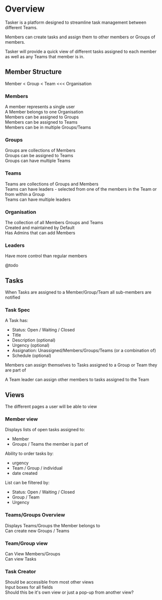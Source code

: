 # Overview
Tasker is a platform designed to streamline task management between different 
Teams.

Members can create tasks and assign them to other members or Groups of members.

Tasker will provide a quick view of different tasks assigned to each member as 
well as any Teams that member is in.

## Member Structure
Member < Group < Team <<< Organisation

### Members
A member represents a single user  
A Member belongs to one Organisation  
Members can be assigned to Groups   
Members can be assigned to Teams   
Members can be in multiple Groups/Teams   

### Groups
Groups are collections of Members   
Groups can be assigned to Teams   
Groups can have multiple Teams

### Teams 
Teams are collections of Groups and Members   
Teams can have leaders - selected from one of the members in the Team or from within a Group   
Teams can have multiple leaders

### Organisation
The collection of all Members Groups and Teams    
Created and maintained by Default   
Has Admins that can add Members

### Leaders 
Have more control than regular members

@todo

## Tasks
When Tasks are assigned to a Member/Group/Team all sub-members are notified

### Task Spec
A Task has: 
* Status: Open / Waiting / Closed
* Title
* Description (optional)
* Urgency (optional)
* Assignation: Unassigned/Members/Groups/Teams (or a combination of)
* Schedule (optional)

Members can assign themselves to Tasks assigned to a Group or Team they are part of

A Team leader can assign other members to tasks assigned to the Team

## Views
The different pages a user will be able to view

### Member view
Displays lists of open tasks assigned to:
* Member
* Groups / Teams the member is part of

Ability to order tasks by: 
* urgency
* Team / Group / individual
* date created

List can be filtered by:
* Status: Open / Waiting / Closed
* Group / Team
* Urgency

### Teams/Groups Overview
Displays Teams/Groups the Member belongs to   
Can create new Groups / Teams

### Team/Group view
Can View Members/Groups    
Can view Tasks

### Task Creator
Should be accessible from most other views    
Input boxes for all fields    
Should this be it's own view or just a pop-up from another view?

